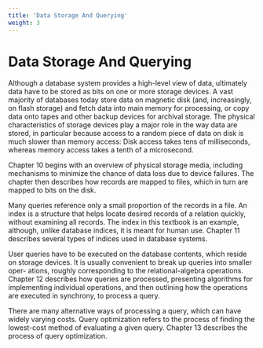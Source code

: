 ```yaml
---
title: 'Data Storage And Querying'
weight: 3
---
```



# Data Storage And Querying

Although a database system provides a high-level view of data, ultimately data have to be stored as bits on one or more storage devices. A vast majority of databases today store data on magnetic disk (and, increasingly, on flash storage) and fetch data into main memory for processing, or copy data onto tapes and other backup devices for archival storage. The physical characteristics of storage devices play a major role in the way data are stored, in particular because access to a random piece of data on disk is much slower than memory access: Disk access takes tens of milliseconds, whereas memory access takes a tenth of a microsecond.

Chapter 10 begins with an overview of physical storage media, including mechanisms to minimize the chance of data loss due to device failures. The chapter then describes how records are mapped to files, which in turn are mapped to bits on the disk.

Many queries reference only a small proportion of the records in a file. An index is a structure that helps locate desired records of a relation quickly, without examining all records. The index in this textbook is an example, although, unlike database indices, it is meant for human use. Chapter 11 describes several types of indices used in database systems.

User queries have to be executed on the database contents, which reside on storage devices. It is usually convenient to break up queries into smaller oper- ations, roughly corresponding to the relational-algebra operations. Chapter 12 describes how queries are processed, presenting algorithms for implementing individual operations, and then outlining how the operations are executed in synchrony, to process a query.

There are many alternative ways of processing a query, which can have widely varying costs. Query optimization refers to the process of finding the lowest-cost method of evaluating a given query. Chapter 13 describes the process of query optimization.

